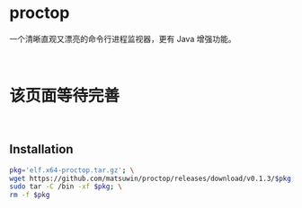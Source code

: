 # proctop

一个清晰直观又漂亮的命令行进程监视器，更有 Java 增强功能。

<br>

# 该页面等待完善

<br>

## Installation

```sh
pkg='elf.x64-proctop.tar.gz'; \
wget https://github.com/matsuwin/proctop/releases/download/v0.1.3/$pkg; \
sudo tar -C /bin -xf $pkg; \
rm -f $pkg
```
